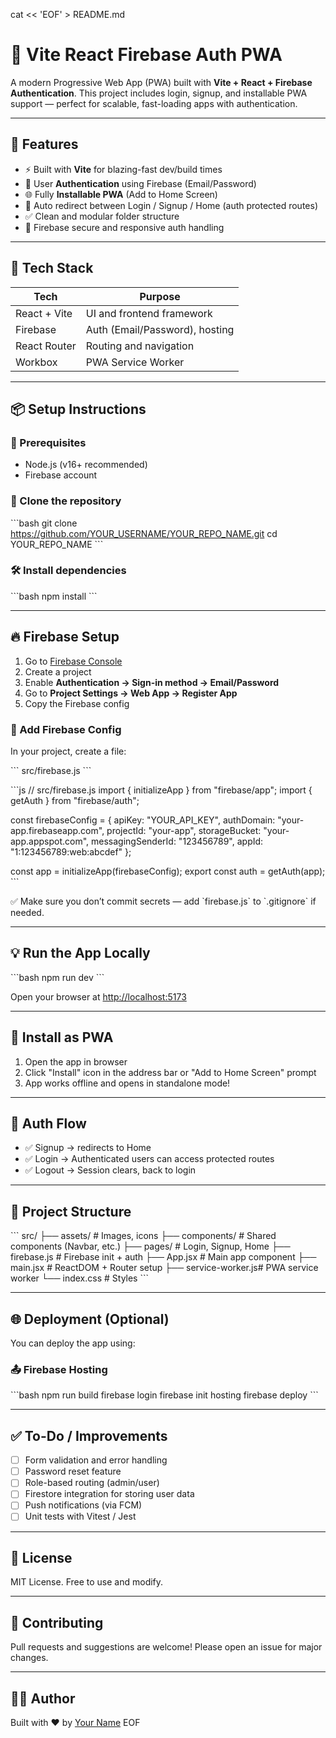 cat << 'EOF' > README.md
# 🔐 Vite React Firebase Auth PWA

A modern Progressive Web App (PWA) built with **Vite + React + Firebase Authentication**. This project includes login, signup, and installable PWA support — perfect for scalable, fast-loading apps with authentication.

---

## 🚀 Features

- ⚡ Built with **Vite** for blazing-fast dev/build times
- 🔐 User **Authentication** using Firebase (Email/Password)
- 🌐 Fully **Installable PWA** (Add to Home Screen)
- 🔁 Auto redirect between Login / Signup / Home (auth protected routes)
- ✅ Clean and modular folder structure
- 🧼 Firebase secure and responsive auth handling

---

## 🧱 Tech Stack

| Tech         | Purpose                         |
|--------------|---------------------------------|
| React + Vite | UI and frontend framework       |
| Firebase     | Auth (Email/Password), hosting  |
| React Router | Routing and navigation          |
| Workbox      | PWA Service Worker              |

---

## 📦 Setup Instructions

### 🔧 Prerequisites
- Node.js (v16+ recommended)
- Firebase account

### 📁 Clone the repository

\`\`\`bash
git clone https://github.com/YOUR_USERNAME/YOUR_REPO_NAME.git
cd YOUR_REPO_NAME
\`\`\`

### 🛠️ Install dependencies

\`\`\`bash
npm install
\`\`\`

---

## 🔥 Firebase Setup

1. Go to [Firebase Console](https://console.firebase.google.com/)
2. Create a project
3. Enable **Authentication → Sign-in method → Email/Password**
4. Go to **Project Settings → Web App → Register App**
5. Copy the Firebase config

### 🔐 Add Firebase Config

In your project, create a file:

\`\`\`
src/firebase.js
\`\`\`

\`\`\`js
// src/firebase.js
import { initializeApp } from "firebase/app";
import { getAuth } from "firebase/auth";

const firebaseConfig = {
  apiKey: "YOUR_API_KEY",
  authDomain: "your-app.firebaseapp.com",
  projectId: "your-app",
  storageBucket: "your-app.appspot.com",
  messagingSenderId: "123456789",
  appId: "1:123456789:web:abcdef"
};

const app = initializeApp(firebaseConfig);
export const auth = getAuth(app);
\`\`\`

✅ Make sure you don’t commit secrets — add \`firebase.js\` to \`.gitignore\` if needed.

---

## 💡 Run the App Locally

\`\`\`bash
npm run dev
\`\`\`

Open your browser at [http://localhost:5173](http://localhost:5173)

---

## 📲 Install as PWA

1. Open the app in browser
2. Click "Install" icon in the address bar or "Add to Home Screen" prompt
3. App works offline and opens in standalone mode!

---

## 🧪 Auth Flow

- ✅ Signup → redirects to Home
- ✅ Login → Authenticated users can access protected routes
- ✅ Logout → Session clears, back to login

---

## 📁 Project Structure

\`\`\`
src/
├── assets/          # Images, icons
├── components/      # Shared components (Navbar, etc.)
├── pages/           # Login, Signup, Home
├── firebase.js      # Firebase init + auth
├── App.jsx          # Main app component
├── main.jsx         # ReactDOM + Router setup
├── service-worker.js# PWA service worker
└── index.css        # Styles
\`\`\`

---

## 🌐 Deployment (Optional)

You can deploy the app using:

### 📤 Firebase Hosting

\`\`\`bash
npm run build
firebase login
firebase init hosting
firebase deploy
\`\`\`

---

## ✅ To-Do / Improvements

- [ ] Form validation and error handling
- [ ] Password reset feature
- [ ] Role-based routing (admin/user)
- [ ] Firestore integration for storing user data
- [ ] Push notifications (via FCM)
- [ ] Unit tests with Vitest / Jest

---

## 📄 License

MIT License. Free to use and modify.

---

## 🤝 Contributing

Pull requests and suggestions are welcome! Please open an issue for major changes.

---

## 🧑‍💻 Author

Built with ❤️ by [Your Name](https://github.com/YOUR_USERNAME)
EOF

